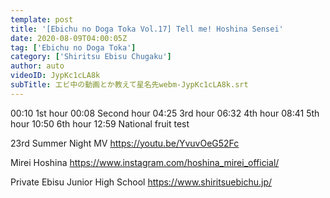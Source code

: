 ```yaml
---
template: post
title: '[Ebichu no Doga Toka Vol.17] Tell me! Hoshina Sensei'
date: 2020-08-09T04:00:05Z
tag: ['Ebichu no Doga Toka']
category: ['Shiritsu Ebisu Chugaku']
author: auto 
videoID: JypKc1cLA8k
subTitle: エビ中の動画とか教えて星名先webm-JypKc1cLA8k.srt
---
```

00:10 1st hour
00:08 Second hour
04:25 3rd hour
06:32 4th hour
08:41 5th hour
10:50 6th hour
12:59 National fruit test

23rd Summer Night MV
https://youtu.be/YvuvOeG52Fc

Mirei Hoshina
https://www.instagram.com/hoshina_mirei_official/

Private Ebisu Junior High School
https://www.shiritsuebichu.jp/
